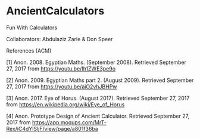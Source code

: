 # AncientCalculators
Fun With Calculators

Collaborators:
Abdulaziz Zarie & Don Speer

References (ACM)

[1] Anon. 2008. Egyptian Maths. (September 2008). Retrieved September 27, 2017 from https://youtu.be/Ih1ZWE3pe9o

[2] Anon. 2009. Egyptian Maths part 2. (August 2009). Retrieved September 27, 2017 from https://youtu.be/aiO2vhJBHPw

[3] Anon. 2017. Eye of Horus. (August 2017). Retrieved September 27, 2017 from https://en.wikipedia.org/wiki/Eye_of_Horus

[4] Anon. Prototype Design of Ancient Calculator. Retrieved September 27, 2017 from https://app.moqups.com/MrT-Rex/iC4dYlSljF/view/page/a801f36ba
